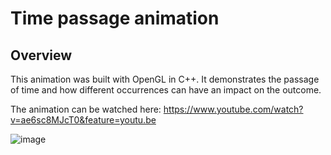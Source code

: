 # Time passage animation

## Overview
This animation was built with OpenGL in C++. It demonstrates the passage of time and how different occurrences can have an impact on the outcome. 

The animation can be watched here: https://www.youtube.com/watch?v=ae6sc8MJcT0&feature=youtu.be

![image](https://drive.google.com/uc?export=view&id=1xUdhhpHauq_TduS2XTMGoZErB3QBN2Lf)
